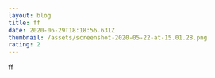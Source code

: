```yaml
---
layout: blog
title: ff
date: 2020-06-29T18:18:56.631Z
thumbnail: /assets/screenshot-2020-05-22-at-15.01.28.png
rating: 2
---
```

ff